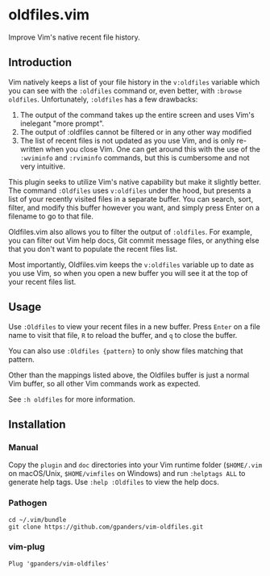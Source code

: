 # oldfiles.vim

Improve Vim's native recent file history.

## Introduction

Vim natively keeps a list of your file history in the `v:oldfiles` variable
which you can see with the `:oldfiles` command or, even better, with `:browse
oldfiles`. Unfortunately, `:oldfiles` has a few drawbacks:

1. The output of the command takes up the entire screen and uses Vim's inelegant
   "more prompt".
2. The output of :oldfiles cannot be filtered or in any other way modified
3. The list of recent files is not updated as you use Vim, and is only
   re-written when you close Vim. One can get around this with the use of the
   `:wviminfo` and `:rviminfo` commands, but this is cumbersome and not very
   intuitive.

This plugin seeks to utilize Vim's native capability but make it slightly
better.  The command `:Oldfiles` uses `v:oldfiles` under the hood, but presents
a list of your recently visited files in a separate buffer. You can search,
sort, filter, and modify this buffer however you want, and simply press Enter on
a filename to go to that file.

Oldfiles.vim also allows you to filter the output of `:oldfiles`. For example,
you can filter out Vim help docs, Git commit message files, or anything else
that you don't want to populate the recent files list.

Most importantly, Oldfiles.vim keeps the `v:oldfiles` variable up to date as you
use Vim, so when you open a new buffer you will see it at the top of your recent
files list.

## Usage

Use `:Oldfiles` to view your recent files in a new buffer. Press `Enter` on a
file name to visit that file, `R` to reload the buffer, and `q` to close the
buffer.

You can also use `:Oldfiles {pattern}` to only show files matching that
pattern.

Other than the mappings listed above, the Oldfiles buffer is just a normal Vim
buffer, so all other Vim commands work as expected.

See `:h oldfiles` for more information.

## Installation

### Manual

Copy the `plugin` and `doc` directories into your Vim runtime folder
(`$HOME/.vim` on macOS/Unix, `$HOME/vimfiles` on Windows) and run `:helptags
ALL` to generate help tags. Use `:help :Oldfiles` to view the help docs.

### Pathogen

```shell
cd ~/.vim/bundle
git clone https://github.com/gpanders/vim-oldfiles.git
```

### vim-plug

```vim
Plug 'gpanders/vim-oldfiles'
```
